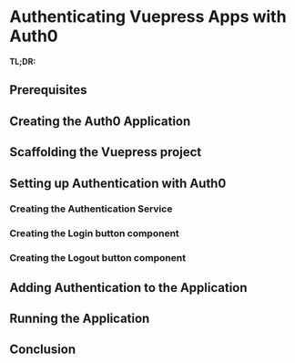 # Authenticating Vuepress Apps with Auth0

**TL;DR:**

## Prerequisites

## Creating the Auth0 Application

## Scaffolding the Vuepress project

## Setting up Authentication with Auth0

### Creating the Authentication Service

### Creating the Login button component

### Creating the Logout button component

## Adding Authentication to the Application

## Running the Application

## Conclusion
